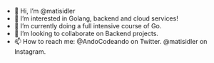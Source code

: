 - 👋 Hi, I’m @matisidler
- 👀 I’m interested in Golang, backend and cloud services!
- 🌱 I’m currently doing a full intensive course of Go.
- 💞️ I’m looking to collaborate on Backend projects.
- 📫 How to reach me: @AndoCodeando on Twitter. @matisidler on Instagram.

<!---
matisidler/matisidler is a ✨ special ✨ repository because its `README.md` (this file) appears on your GitHub profile.
You can click the Preview link to take a look at your changes.
--->
